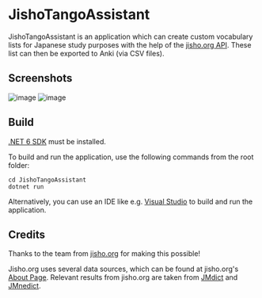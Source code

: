# JishoTangoAssistant

JishoTangoAssistant is an application which can create custom vocabulary lists for Japanese study purposes with the help of the [jisho.org API](https://jisho.org/forum/54fefc1f6e73340b1f160000-is-there-any-kind-of-search-api). These list can then be exported to Anki (via CSV files).

## Screenshots
![image](https://user-images.githubusercontent.com/46728839/214991881-f010e411-fd4f-4ae5-95d7-4c2391499a20.png)
![image](https://user-images.githubusercontent.com/46728839/214991961-be0e5158-b9ac-4f1e-a3f0-3aec29aba89a.png)

## Build
[.NET 6 SDK](https://dotnet.microsoft.com/download) must be installed.

To build and run the application, use the following commands from the root folder:
```
cd JishoTangoAssistant
dotnet run
```
Alternatively, you can use an IDE like e.g. [Visual Studio](https://visualstudio.microsoft.com/vs/) to build and run the application.

## Credits
Thanks to the team from [jisho.org](https://jisho.org/) for making this possible!

Jisho.org uses several data sources, which can be found at jisho.org's [About Page](https://jisho.org/about). Relevant results from jisho.org are taken from [JMdict](http://www.edrdg.org/wiki/index.php/JMdict-EDICT_Dictionary_Project) and [JMnedict](http://www.edrdg.org/enamdict/enamdict_doc.html).
